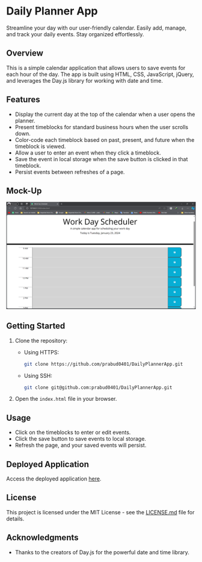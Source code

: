 # Daily Planner App

Streamline your day with our user-friendly calendar. Easily add, manage, and track your daily events. Stay organized effortlessly.

## Overview

This is a simple calendar application that allows users to save events for each hour of the day. The app is built using HTML, CSS, JavaScript, jQuery, and leverages the Day.js library for working with date and time.

## Features

- Display the current day at the top of the calendar when a user opens the planner.
- Present timeblocks for standard business hours when the user scrolls down.
- Color-code each timeblock based on past, present, and future when the timeblock is viewed.
- Allow a user to enter an event when they click a timeblock.
- Save the event in local storage when the save button is clicked in that timeblock.
- Persist events between refreshes of a page.

## Mock-Up

![Daily Planner App](image/mock.png)

## Getting Started

1. Clone the repository:

   - Using HTTPS:
     ```bash
     git clone https://github.com/prabud0401/DailyPlannerApp.git
     ```

   - Using SSH:
     ```bash
     git clone git@github.com:prabud0401/DailyPlannerApp.git
     ```

2. Open the `index.html` file in your browser.

## Usage

- Click on the timeblocks to enter or edit events.
- Click the save button to save events to local storage.
- Refresh the page, and your saved events will persist.

## Deployed Application

Access the deployed application [here](https://prabud0401.github.io/DailyPlannerApp/).

## License

This project is licensed under the MIT License - see the [LICENSE.md](LICENSE.md) file for details.

## Acknowledgments

- Thanks to the creators of Day.js for the powerful date and time library.
